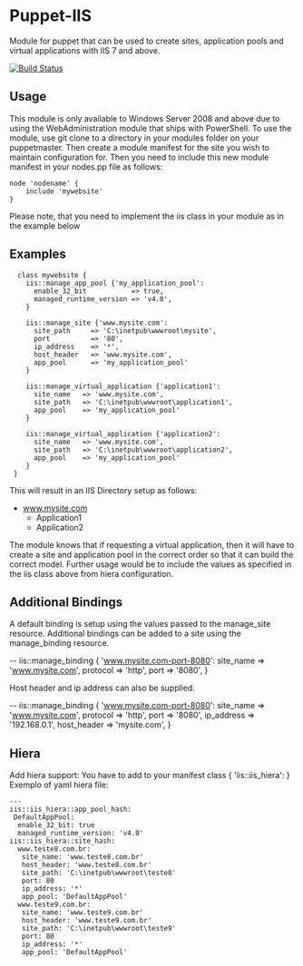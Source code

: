 Puppet-IIS
============================

Module for puppet that can be used to create sites, application pools and virtual applications with IIS 7 and above. 

[![Build Status](https://travis-ci.org/puppet-community/puppet-iis.png?branch=master)](https://travis-ci.org/puppet-community/puppet-iis)

Usage
--
This module is only available to Windows Server 2008 and above due to using the WebAdministration module that ships with PowerShell. To use the module, use git clone to a directory in your modules folder on your puppetmaster. Then create a module manifest for the site you wish to maintain configuration for. Then you need to include this new module manifest in your nodes.pp file as follows: 

    node 'nodename' {
        include 'mywebsite'
    }
    
Please note, that you need to implement the iis class in your module as in the example below

Examples
--
      class mywebsite {
        iis::manage_app_pool {'my_application_pool':
          enable_32_bit           => true,
          managed_runtime_version => 'v4.0',
        }

    	iis::manage_site {'www.mysite.com':
      	  site_path     => 'C:\inetpub\wwwroot\mysite',
      	  port          => '80',
      	  ip_address    => '*',
      	  host_header   => 'www.mysite.com',
      	  app_pool      => 'my_application_pool'
    	}

    	iis::manage_virtual_application {'application1':
      	  site_name   => 'www.mysite.com',
      	  site_path   => 'C:\inetpub\wwwroot\application1',
      	  app_pool    => 'my_application_pool'
    	}
    	
    	iis::manage_virtual_application {'application2':
      	  site_name   => 'www.mysite.com',
      	  site_path   => 'C:\inetpub\wwwroot\application2',
      	  app_pool    => 'my_application_pool'
    	}
     }
     
This will result in an IIS Directory setup as follows:

* www.mysite.com
	* Application1
	* Application2
	
The module knows that if requesting a virtual application, then it will have to create a site and application pool in the correct order so that it can build the correct model. Further usage would be to include the values as specified in the iis class above from hiera configuration.

Additional Bindings
--
A default binding is setup using the values passed to the manage_site resource.
Additional bindings can be added to a site using the manage_binding resource.

--
    iis::manage_binding { 'www.mysite.com-port-8080':
      site_name => 'www.mysite.com',
      protocol  => 'http',
      port      => '8080',
    }

Host header and ip address can also be supplied.

--
    iis::manage_binding { 'www.mysite.com-port-8080':
      site_name   => 'www.mysite.com',
      protocol    => 'http',
      port        => '8080',
      ip_address  => '192.168.0.1',
      host_header => 'mysite.com',
    }


Hiera
--
Add hiera support:
You have  to add to your manifest class { 'iis::iis_hiera': }
Exemplo of  yaml hiera file:
```
---
iis::iis_hiera::app_pool_hash:
 DefaultAppPool:
  enable_32_bit: true
  managed_runtime_version: 'v4.0'
iis::iis_hiera::site_hash:
  www.teste8.com.br:
   site_name: 'www.teste8.com.br'
   host_header: 'www.teste8.com.br'
   site_path: 'C:\inetpub\wwwroot\teste8'
   port: 80
   ip_address: '*'
   app_pool: 'DefaultAppPool'
  www.teste9.com.br:
   site_name: 'www.teste9.com.br'
   host_header: 'www.teste9.com.br'
   site_path: 'C:\inetpub\wwwroot\teste9'
   port: 80
   ip_address: '*'
   app_pool: 'DefaultAppPool'
```    